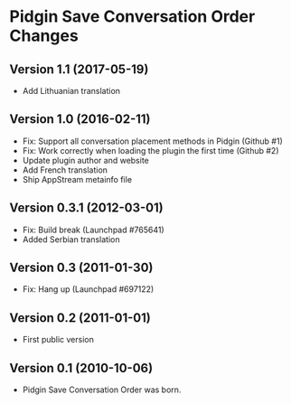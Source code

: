 # Pidgin Save Conversation Order Changes

## Version 1.1 (2017-05-19)
- Add Lithuanian translation

## Version 1.0 (2016-02-11)
- Fix: Support all conversation placement methods in Pidgin (Github #1)
- Fix: Work correctly when loading the plugin the first time (Github #2)
- Update plugin author and website
- Add French translation
- Ship AppStream metainfo file

## Version 0.3.1 (2012-03-01)
- Fix: Build break (Launchpad #765641)
- Added Serbian translation

## Version 0.3 (2011-01-30)
- Fix: Hang up (Launchpad #697122)

## Version 0.2 (2011-01-01)
- First public version

## Version 0.1 (2010-10-06)
- Pidgin Save Conversation Order was born.
